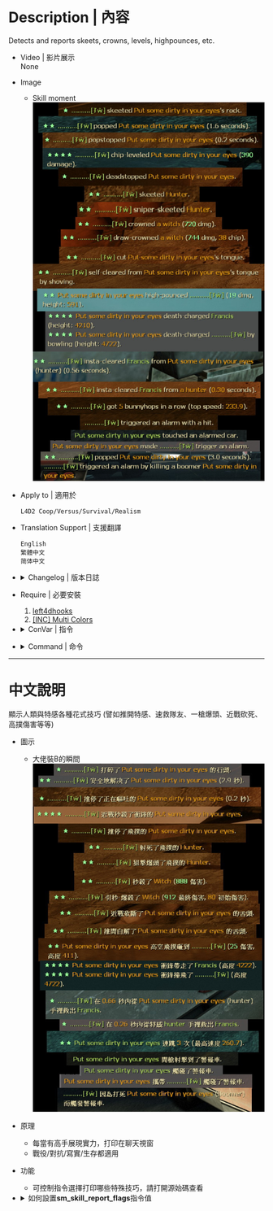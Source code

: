 # Description | 內容
Detects and reports skeets, crowns, levels, highpounces, etc.

* Video | 影片展示
<br/>None

* Image
	* Skill moment
    <br/>![l4d2_skill_detect_1](image/l4d2_skill_detect_1.jpg)  

* Apply to | 適用於
	```
	L4D2 Coop/Versus/Survival/Realism
	```

* Translation Support | 支援翻譯
	```
	English
	繁體中文
	简体中文
	```

* <details><summary>Changelog | 版本日誌</summary>

    * v1.2h (2023-2-25)
        * Request by ligal 
        * Separate translation for the jockey and hunter

    * v1.1h (2022-12-16)
        * Request by Yabi
        * Translation Support

    * v0.9.20 fork
        * [By zonde306](https://github.com/zonde306/l4d2sc/blob/master/l4d2_skill_detect.sp)

    * v0.9.20
        * [SirPlease/l4d2_skill_detect](https://github.com/SirPlease/L4D2-Competitive-Rework/blob/master/addons/sourcemod/scripting/l4d2_skill_detect.sp)
</details>

* Require | 必要安裝
    1. [left4dhooks](https://forums.alliedmods.net/showthread.php?t=321696)
	2. [[INC] Multi Colors](https://github.com/fbef0102/L4D1_2-Plugins/releases/tag/Multi-Colors)

* <details><summary>ConVar | 指令</summary>

	* cfg/sourcemod/l4d2_skill_detect.cfg
		```php
        // The minimal speed of the first jump of a bunnyhopstreak (0 to allow 'hops' from standstill).
        sm_skill_bhopinitspeed "150"

        // The minimal speed at which hops are considered succesful even if not speed increase is made.
        sm_skill_bhopkeepspeed "300"

        // The lowest bunnyhop streak that will be reported.
        sm_skill_bhopstreak "3"

        // How much height distance a charger must take its victim for a deathcharge to be reported.
        sm_skill_deathcharge_height "400"

        // How much damage a survivor must at least do in the final shot for it to count as a drawcrown.
        sm_skill_drawcrown_damage "500"

        // If set, any damage done that exceeds the health of a victim is hidden in reports.
        sm_skill_hidefakedamage "0"

        // Minimum height of hunter pounce for it to count as a DP.
        sm_skill_hunterdp_height "400"

        // A clear within this time (in seconds) counts as an insta-clear.
        sm_skill_instaclear_time "0.75"

        // How much height distance a jockey must make for his 'DP' to count as a reportable highpounce.
        sm_skill_jockeydp_height "300"

        // Whether to report in chat (see sm_skill_report_flags).
        sm_skill_report_enable "1"

        // Report Flag
        // bitflags: 1,2:skeets/hurt; 4,8:level/chip; 16,32:crown/draw; 64,128:cut/selfclear, ...
        // See Source code for more bitflags
        sm_skill_report_flags "1028095"

        // How much damage a survivor must at least do to a smoker for him to count as self-clearing.
        sm_skill_selfclear_damage "200"

        // Whether to count/forward direct GL hits as skeets.
        sm_skill_skeet_allowgl "1"

        // Whether to count/forward melee skeets.
        sm_skill_skeet_allowmelee "1"

        // Whether to count/forward sniper/magnum headshots as skeets.
        sm_skill_skeet_allowsniper "1"
		```
</details>

* <details><summary>Command | 命令</summary>

	None
</details>

- - - -
# 中文說明
顯示人類與特感各種花式技巧 (譬如推開特感、速救隊友、一槍爆頭、近戰砍死、高撲傷害等等)

* 圖示
	* 大佬裝B的瞬間
    <br/>![l4d2_skill_detect_2](image/l4d2_skill_detect_2.jpg)  

* 原理
	* 每當有高手展現實力，打印在聊天視窗
    * 戰役/對抗/寫實/生存都適用

* 功能
	* 可控制指令選擇打印哪些特殊技巧，請打開源始碼查看

* <details><summary>如何設置<b>sm_skill_report_flags</b>指令值</summary>

    * 指令預設
        ```php
        // 此指令用來決定顯示哪些花式技巧
        // 1028095 = 1 + 2 + 4 + 8 + 16 + 32 + 64 + 128 + 256 + 512 + 1024 + 2048 + 8192 + 32768 + 65536 + 131072 + 262144 + 524288
        sm_skill_report_flags "1028095"
        ```
    * 源始碼內
        ```php
        REP_SKEET				(2 ^ 0 = 1) //空爆hunter/jokcey
        REP_HURTSKEET			(2 ^ 1 = 2) //低傷害空爆hunter/jokcey
        REP_LEVEL				(2 ^ 2 = 4) //近戰砍死衝鋒的Charger
        REP_HURTLEVEL			(2 ^ 3 = 8) //近戰低傷害砍死衝鋒的Charger
        REP_CROWN				(2 ^ 4 = 16) //一槍殺死Witch並無人受傷
        REP_DRAWCROWN			(2 ^ 5 = 32) //兩槍以上殺死Witch並無人受傷
        REP_TONGUECUT			(2 ^ 6 = 64)  //砍斷Smoker的舌頭
        REP_SELFCLEAR			(2 ^ 7 = 128) //自解Smoker的舌頭
        REP_SELFCLEARSHOVE		(2 ^ 8 = 256) //推開自解Smoker的舌頭
        REP_ROCKSKEET			(2 ^ 9 = 512) //打碎Tank石頭
        REP_DEADSTOP			(2 ^ 10 = 1024) //推停飛撲的hunter/jokcey
        REP_POP					(2 ^ 11 = 2048) //殺死Boomer不被嘔吐
        REP_SHOVE				(2 ^ 12 = 4096) //推開特感
        REP_HUNTERDP			(2 ^ 13 = 8192) //Hunter高撲傷害
        REP_JOCKEYDP			(2 ^ 14 = 16384) //Jockey高空騎到人類
        REP_DEATHCHARGE			(2 ^ 15 = 32768) //Charger衝鋒帶走人類墬樓
        REP_INSTACLEAR			(2 ^ 16 = 65536) //快速拯救隊友
        REP_BHOPSTREAK			(2 ^ 17 = 131072) //連跳
        REP_CARALARM			(2 ^ 18 = 262144) //警報車
        REP_POPSTOP				(2 ^ 19 = 524288) //推開Boomer不被嘔吐
        ```
    * 舉例
        * 如果只要顯示 "打碎Tank石頭"(數值是512)、"Hunter高撲傷害"(數值是8192) => 請寫```sm_skill_report_flagss 8704```  (512 + 8192)
        * 如果只要顯示 "空爆hunter/jokcey"(數值是1)、"打碎Tank石頭"(數值是512)、"警報車"(數值是262144) => 請寫```sm_skill_report_flagss 262657```  (1 + 512 + 262144)
        * 如果要顯示全部，請寫```sm_skill_report_flags 1048575``` (總數值)
</details>